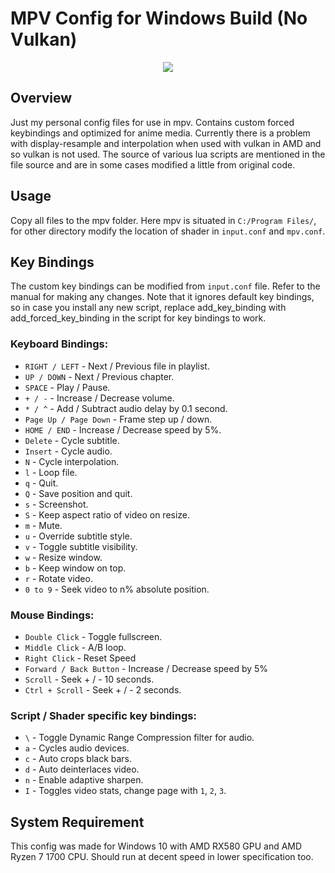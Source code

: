 # MPV Config for Windows Build (No Vulkan)
<p align="center"><img src="https://raw.githubusercontent.com/he2a/mpv-config/master/images/screen.jpg"></p>

## Overview
Just my personal config files for use in mpv. Contains custom forced keybindings and optimized for anime media. Currently there is a problem with display-resample and interpolation when used with vulkan in AMD and so vulkan is not used. The source of various lua scripts are mentioned in the file source and are in some cases modified a little from original code.

## Usage
Copy all files to the mpv folder. Here mpv is situated in `C:/Program Files/`, for other directory modify the location of shader in `input.conf` and `mpv.conf`.

## Key Bindings
The custom key bindings can be modified from `input.conf` file. Refer to the manual for making any changes. Note that it ignores default key bindings, so in case you install any new script, replace add_key_binding with add_forced_key_binding in the script for key bindings to work.

### Keyboard Bindings:
* `RIGHT / LEFT` - Next / Previous file in playlist.
* `UP / DOWN` - Next / Previous chapter.
* `SPACE` - Play / Pause.
* `+ / -` - Increase / Decrease volume.
* `* / ^` - Add / Subtract audio delay by 0.1 second.
* `Page Up / Page Down` - Frame step up / down.
* `HOME / END` - Increase / Decrease speed by 5%.
* `Delete` - Cycle subtitle.
* `Insert` - Cycle audio.
* `N` - Cycle interpolation.
* `l` - Loop file.
* `q` - Quit.
* `Q` - Save position and quit.
* `s` - Screenshot.
* `S` - Keep aspect ratio of video on resize.
* `m` - Mute.
* `u` - Override subtitle style.
* `v` - Toggle subtitle visibility.
* `w` - Resize window.
* `b` - Keep window on top.
* `r` - Rotate video.
* `0 to 9` - Seek video to n% absolute position.

### Mouse Bindings:
* `Double Click` - Toggle fullscreen.
* `Middle Click` - A/B loop.
* `Right Click` - Reset Speed
* `Forward / Back Button` - Increase / Decrease speed by 5%
* `Scroll` - Seek + / - 10 seconds.
* `Ctrl + Scroll` - Seek + / - 2 seconds.

### Script / Shader specific key bindings:
* `\` - Toggle Dynamic Range Compression filter for audio.
* `a` - Cycles audio devices.
* `c` - Auto crops black bars.
* `d` - Auto deinterlaces video.
* `n` - Enable adaptive sharpen.
* `I` - Toggles video stats, change page with `1`, `2`, `3`.

## System Requirement
This config was made for Windows 10 with AMD RX580 GPU and AMD Ryzen 7 1700 CPU. Should run at decent speed in lower specification too.
